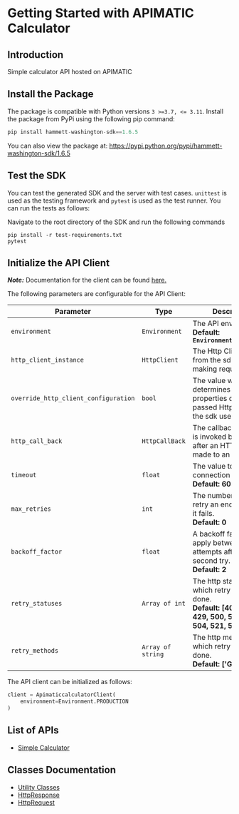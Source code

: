 
# Getting Started with APIMATIC Calculator

## Introduction

Simple calculator API hosted on APIMATIC

## Install the Package

The package is compatible with Python versions `3 >=3.7, <= 3.11`.
Install the package from PyPi using the following pip command:

```python
pip install hammett-washington-sdk==1.6.5
```

You can also view the package at:
https://pypi.python.org/pypi/hammett-washington-sdk/1.6.5

## Test the SDK

You can test the generated SDK and the server with test cases. `unittest` is used as the testing framework and `pytest` is used as the test runner. You can run the tests as follows:

Navigate to the root directory of the SDK and run the following commands

```
pip install -r test-requirements.txt
pytest
```

## Initialize the API Client

**_Note:_** Documentation for the client can be found [here.](https://www.github.com/ZahraN444/hammett-washington-python-sdk/tree/1.6.5/doc/client.md)

The following parameters are configurable for the API Client:

| Parameter | Type | Description |
|  --- | --- | --- |
| `environment` | `Environment` | The API environment. <br> **Default: `Environment.PRODUCTION`** |
| `http_client_instance` | `HttpClient` | The Http Client passed from the sdk user for making requests |
| `override_http_client_configuration` | `bool` | The value which determines to override properties of the passed Http Client from the sdk user |
| `http_call_back` | `HttpCallBack` | The callback value that is invoked before and after an HTTP call is made to an endpoint |
| `timeout` | `float` | The value to use for connection timeout. <br> **Default: 60** |
| `max_retries` | `int` | The number of times to retry an endpoint call if it fails. <br> **Default: 0** |
| `backoff_factor` | `float` | A backoff factor to apply between attempts after the second try. <br> **Default: 2** |
| `retry_statuses` | `Array of int` | The http statuses on which retry is to be done. <br> **Default: [408, 413, 429, 500, 502, 503, 504, 521, 522, 524]** |
| `retry_methods` | `Array of string` | The http methods on which retry is to be done. <br> **Default: ['GET', 'PUT']** |

The API client can be initialized as follows:

```python
client = ApimaticcalculatorClient(
    environment=Environment.PRODUCTION
)
```

## List of APIs

* [Simple Calculator](https://www.github.com/ZahraN444/hammett-washington-python-sdk/tree/1.6.5/doc/controllers/simple-calculator.md)

## Classes Documentation

* [Utility Classes](https://www.github.com/ZahraN444/hammett-washington-python-sdk/tree/1.6.5/doc/utility-classes.md)
* [HttpResponse](https://www.github.com/ZahraN444/hammett-washington-python-sdk/tree/1.6.5/doc/http-response.md)
* [HttpRequest](https://www.github.com/ZahraN444/hammett-washington-python-sdk/tree/1.6.5/doc/http-request.md)

